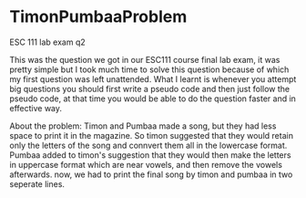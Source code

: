 # TimonPumbaaProblem
ESC 111 lab exam q2

This was the question we got in our ESC111 course final lab exam, it was pretty simple but I took much time to solve this question because of which my first question was left unattended. What I learnt is whenever you attempt big questions you should first write a pseudo code and then just follow the pseudo code, at that time you would be able to do the question faster and in effective way. 

About the problem: Timon and Pumbaa made a song, but they had less space to print it in the magazine. So timon suggested that they would retain only the letters of the song and connvert them all in the lowercase format. Pumbaa added to timon's suggestion that they would then make the letters in uppercase format which are near vowels, and then remove the vowels afterwards. now, we had to print the final song by timon and pumbaa in two seperate lines.
